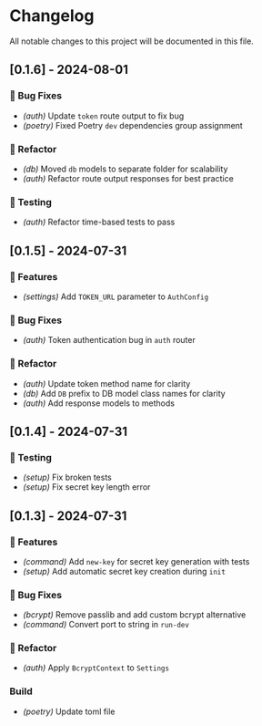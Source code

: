 # Changelog

All notable changes to this project will be documented in this file.

## [0.1.6] - 2024-08-01

### 🐛 Bug Fixes

- *(auth)* Update `token` route output to fix bug
- *(poetry)* Fixed Poetry `dev` dependencies group assignment

### 🚜 Refactor

- *(db)* Moved `db` models to separate folder for scalability
- *(auth)* Refactor route output responses for best practice

### 🧪 Testing

- *(auth)* Refactor time-based tests to pass

## [0.1.5] - 2024-07-31

### 🚀 Features

- *(settings)* Add `TOKEN_URL` parameter to `AuthConfig`

### 🐛 Bug Fixes

- *(auth)* Token authentication bug in `auth` router

### 🚜 Refactor

- *(auth)* Update token method name for clarity
- *(db)* Add `DB` prefix to DB model class names for clarity
- *(auth)* Add response models to methods

## [0.1.4] - 2024-07-31

### 🧪 Testing

- *(setup)* Fix broken tests
- *(setup)* Fix secret key length error

## [0.1.3] - 2024-07-31

### 🚀 Features

- *(command)* Add `new-key` for secret key generation with tests
- *(setup)* Add automatic secret key creation during `init`

### 🐛 Bug Fixes

- *(bcrypt)* Remove passlib and add custom bcrypt alternative
- *(command)* Convert port to string in `run-dev`

### 🚜 Refactor

- *(auth)* Apply `BcryptContext` to `Settings`

### Build

- *(poetry)* Update toml file

<!-- generated by git-cliff -->
